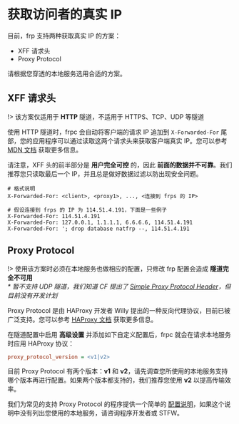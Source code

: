 # 获取访问者的真实 IP

目前，frp 支持两种获取真实 IP 的方案：
 - XFF 请求头
 - Proxy Protocol

请根据您穿透的本地服务选用合适的方案。

## XFF 请求头

!> 该方案仅适用于 **HTTP** 隧道，不适用于 HTTPS、TCP、UDP 等隧道

使用 HTTP 隧道时，frpc 会自动将客户端的请求 IP 追加到 `X-Forwarded-For` 尾部，您的应用程序可以通过读取这两个请求头来获取客户端真实 IP。您可以参考 [MDN 文档](https://developer.mozilla.org/zh-CN/docs/Web/HTTP/Headers/X-Forwarded-For) 获取更多信息。

请注意，XFF 头的前半部分是 **用户完全可控** 的，因此 **前面的数据并不可靠**。我们推荐您只读取最后一个 IP，并且总是做好数据过滤以防出现安全问题。

```
# 格式说明
X-Forwarded-For: <client>, <proxy1>, ..., <连接到 frps 的 IP>

# 假设连接到 frps 的 IP 为 114.51.4.191，下面是一些例子
X-Forwarded-For: 114.51.4.191
X-Forwarded-For: 127.0.0.1, 1.1.1.1, 6.6.6.6, 114.51.4.191
X-Forwarded-For: '; drop database natfrp --, 114.51.4.191
```

## Proxy Protocol

!> 使用该方案时必须在本地服务也做相应的配置，只修改 frp 配置会造成 **隧道完全不可用**  
   _\* 暂不支持 UDP 隧道，我们知道 CF 提出了 [Simple Proxy Protocol Header](https://developers.cloudflare.com/spectrum/reference/simple-proxy-protocol-header)，但目前没有开发计划_

Proxy Protocol 是由 HAProxy 开发者 Willy 提出的一种反向代理协议，目前已被广泛支持。您可以参考 [HAProxy 文档](http://www.haproxy.org/download/1.8/doc/proxy-protocol.txt) 获取更多信息。

在隧道配置中启用 **高级设置** 并添加如下自定义配置后，frpc 就会在请求本地服务时应用 HAProxy 协议：

```ini
proxy_protocol_version = <v1|v2>
```

目前 Proxy Protocol 有两个版本：**v1** 和 **v2**，请先调查您所使用的本地服务支持哪个版本再进行配置。如果两个版本都支持的，我们推荐您使用 **v2** 以提高传输效率。

我们为常见的支持 Proxy Protocol 的程序提供一个简单的 [配置说明](/offtopic/proxy-protocol)，如果这个说明中没有列出您使用的本地服务，请咨询程序开发者或 STFW。
